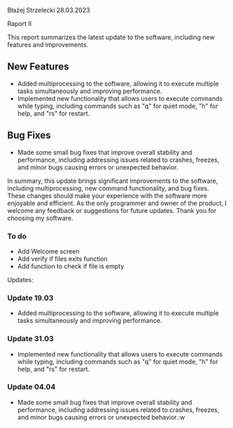 Błażej Strzelecki                                                  28.03.2023

Raport II

This report summarizes the latest update to the software, including new features and improvements.

## New Features

- Added multiprocessing to the software, allowing it to execute multiple tasks simultaneously and improving performance.
- Implemented new functionality that allows users to execute commands while typing, including commands such as "q" for quiet mode, "h" for help, and "rs" for restart.

## Bug Fixes

- Made some small bug fixes that improve overall stability and performance, including addressing issues related to crashes, freezes, and minor bugs causing errors or unexpected behavior.

In summary, this update brings significant improvements to the software, including multiprocessing, new command functionality, and bug fixes. These changes should make your experience with the software more enjoyable and efficient. As the only programmer and owner of the product, I welcome any feedback or suggestions for future updates. Thank you for choosing my software.

### To do

- Add Welcome screen
- Add verify if files exits function
- Add function to check if file is empty

Updates:

### Update 19.03

- Added multiprocessing to the software, allowing it to execute multiple tasks simultaneously and improving performance.

### Update 31.03

- Implemented new functionality that allows users to execute commands while typing, including commands such as "q" for quiet mode, "h" for help, and "rs" for restart.

### Update 04.04

- Made some small bug fixes that improve overall stability and performance, including addressing issues related to crashes, freezes, and minor bugs causing errors or unexpected behavior.:w

